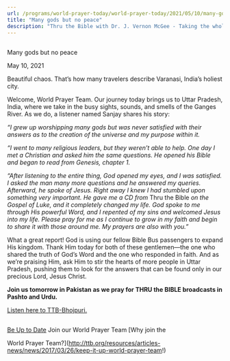 ```yaml
---
url: /programs/world-prayer-today/world-prayer-today/2021/05/10/many-gods-but-no-peace
title: "Many gods but no peace"
description: "Thru the Bible with Dr. J. Vernon McGee - Taking the whole Word to the whole world"
---
```







## 
 Many gods but no peace


May 10, 2021




Beautiful chaos. That’s how many travelers describe Varanasi, India’s holiest city.

Welcome, World Prayer Team. Our journey today brings us to Uttar Pradesh, India, where we take in the busy sights, sounds, and smells of the Ganges River. As we do, a listener named Sanjay shares his story:

*“I grew up worshipping many gods but was never satisfied with their answers as to the creation of the universe and my purpose within it.*

*“I went to many religious leaders, but they weren’t able to help. One day I met a Christian and asked him the same questions. He opened his Bible and began to read from Genesis, chapter 1.*

*“After listening to the entire thing, God opened my eyes, and I was satisfied. I asked the man many more questions and he answered my queries. Afterward, he spoke of Jesus. Right away I knew I had stumbled upon something very important. He gave me a CD from* Thru the Bible *on the Gospel of Luke, and it completely changed my life. God spoke to me through His powerful Word, and I repented of my sins and welcomed Jesus into my life. Please pray for me as I continue to grow in my faith and begin to share it with those around me. My prayers are also with you.”*

What a great report! God is using our fellow Bible Bus passengers to expand His kingdom. Thank Him today for both of these gentlemen—the one who shared the truth of God’s Word and the one who responded in faith. And as we’re praising Him, ask Him to stir the hearts of more people in Uttar Pradesh, pushing them to look for the answers that can be found only in our precious Lord, Jesus Christ.

**Join us tomorrow in Pakistan as we pray for THRU the BIBLE broadcasts in Pashto and Urdu.**

[Listen here to TTB-Bhojpuri.](https://ttb.twr.org/home/day,0437/language,BHO)







## 




[Be Up to Date](http://feeds.feedburner.com/WorldPrayerToday "World Prayer Today RSS Feed")
Join our World Prayer Team
[Why join the  

World Prayer Team?](http://ttb.org/resources/articles-news/news/2017/03/26/keep-it-up-world-prayer-team!)




